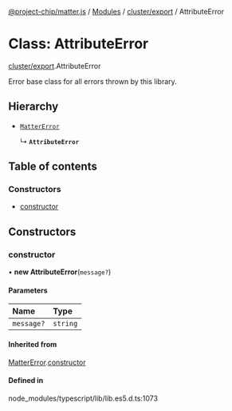 [@project-chip/matter.js](../README.md) / [Modules](../modules.md) / [cluster/export](../modules/cluster_export.md) / AttributeError

# Class: AttributeError

[cluster/export](../modules/cluster_export.md).AttributeError

Error base class for all errors thrown by this library.

## Hierarchy

- [`MatterError`](common_export.MatterError.md)

  ↳ **`AttributeError`**

## Table of contents

### Constructors

- [constructor](cluster_export.AttributeError.md#constructor)

## Constructors

### constructor

• **new AttributeError**(`message?`)

#### Parameters

| Name | Type |
| :------ | :------ |
| `message?` | `string` |

#### Inherited from

[MatterError](common_export.MatterError.md).[constructor](common_export.MatterError.md#constructor)

#### Defined in

node_modules/typescript/lib/lib.es5.d.ts:1073

